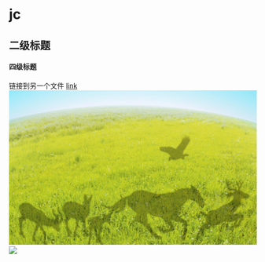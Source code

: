 # jc
## 二级标题
#### 四级标题
链接到另一个文件 [link](second.md)
<br>
<img src="1.jpg">
<img src="https://gimg2.baidu.com/image_search/src=http%3A%2F%2Fupload-images.jianshu.io%2Fupload_images%2F14796736-51b118e1317fb7da.jpg&refer=http%3A%2F%2Fupload-images.jianshu.io&app=2002&size=f9999,10000&q=a80&n=0&g=0n&fmt=jpeg?sec=1622274617&t=e273d5b2914563654306942cc3297bfa">
